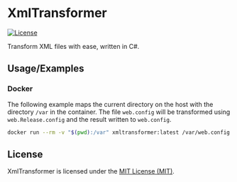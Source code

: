 
# XmlTransformer

[![License][license-image]][license-url]  

Transform XML files with ease, written in C#.

  
## Usage/Examples

### Docker

The following example maps the current directory on the host with the directory `/var` in the container. The file `web.config` will be transformed using `web.Release.config` and the result written to `web.config`.

```bash
docker run --rm -v "$(pwd):/var" xmltransformer:latest /var/web.config /var/web.Release.config /var/web.config
```

  
## License

XmlTransformer is licensed under the [MIT License (MIT)](LICENSE).

[license-image]: https://img.shields.io/github/license/GregsStack/XmlTransformer.svg?style=flat-square
[license-url]: LICENSE

  